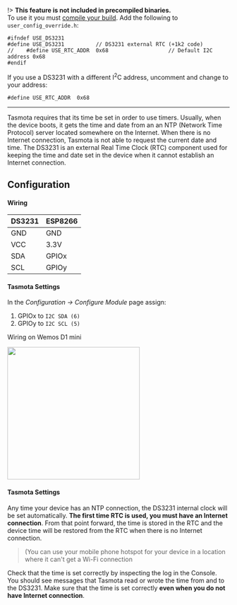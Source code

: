 !> **This feature is not included in precompiled binaries.**    
To use it you must [compile your build](compile-your-build). Add the following to `user_config_override.h`:
```
#ifndef USE_DS3231
#define USE_DS3231          // DS3231 external RTC (+1k2 code)
//    #define USE_RTC_ADDR  0x68                   // Default I2C address 0x68
#endif
```
If you use a DS3231 with a different I<sup>2</sup>C address, uncomment and change to your address:
```
#define USE_RTC_ADDR  0x68                  
```
----

Tasmota requires that its time be set in order to use timers. Usually, when the device boots, it gets the time and date from an an NTP (Network Time Protocol) server located somewhere on the Internet. When there is no Internet connection, Tasmota is not able to request the current date and time. The DS3231 is an external Real Time Clock (RTC) component used for keeping the time and date set in the device when it cannot establish an Internet connection.

## Configuration

#### Wiring
| DS3231   | ESP8266 |
|---|---|
|GND   |GND   |
|VCC   |3.3V  |
|SDA   | GPIOx
|SCL   | GPIOy

#### Tasmota Settings
In the _Configuration -> Configure Module_ page assign:
1. GPIOx to `I2C SDA (6)`
2. GPIOy to `I2C SCL (5)`

Wiring on Wemos D1 mini

<img src="https://github.com/arendst/arendst.github.io/blob/master/media/wemos/wemos_tsl2561_config_marked.jpg?raw=true" width=300>

#### Tasmota Settings
Any time your device has an NTP connection, the DS3231 internal clock will be set automatically. **The first time RTC is used, you must have an Internet connection**. From that point forward, the time is stored in the RTC and the device time will be restored from the RTC when there is no Internet connection.
>(You can use your mobile phone hotspot for your device in a location where it can't get a Wi-Fi connection

Check that the time is set correctly by inspecting the log in the Console. You should see messages that Tasmota read or wrote the time from and to the DS3231.  Make sure that the time is set correctly **even when you do not have Internet connection**.